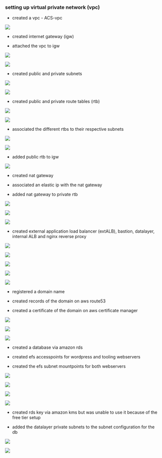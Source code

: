 ### setting up virtual private network (vpc)

- created a vpc - ACS-vpc

![](images/vpc1.png)

- created internet gateway (igw)

- attached the vpc to igw

![](images/IGW2.png)

![](images/IGWVPC2.png)

- created public and private subnets

![](images/publicsubnet3.png)

![](images/privatesubnet33.png)

- created public and private route tables (rtb)

![](images/publicrtb4.png)

![](images/privatertb44.png)

- associated the different rtbs to their respective subnets

![](images/publicsubnettortb5.png)

![](images/privatesubnettortb55.png)

- added public rtb to igw

![](images/editroutesinternetgatewaypublicrtb6.png)

- created nat gateway

- associated an elastic ip with the nat gateway

- added nat gateway to private rtb

![](images/natgatewayelasticip77.png)

![](images/elasticipnatgateway7.png)

![](images/privatertbnatgateway777.png)

- created external application load balancer (extALB), bastion, datalayer, internal ALB and nginx reverse proxy

![](images/ACSbastionALB88.png)

![](images/extALB8.png)

![](images/intALBtonginx8888.png)

![](images/securitygroupfornginxbastion888.png)

![](images/webserverALBaccess88888.png)

- registered a domain name 

- created records of the domain on aws route53

- created a certificate of the domain on aws certificate manager

![](images/awscertificateroute53record9.png)

![](images/awscertificate9.png)

![](images/awscertificateissued9.png)

- created a database via amazon rds

- created efs accesspoints for wordpress and tooling webservers

- created the efs subnet mountpoints for both webservers

![](images/databasecreation10.png)

![](images/efsaccesspoint10.png)

![](images/efssubnetmountpoint10.png)

![](images/efssubnetmountpoint1010.png)

- created rds key via amazon kms but was unable to use it because of the free tier setup

- added the datalayer private subnets to the subnet configuration for the db

![](images/acsrdskey11.png)

![](images/rdssubnetgroup11.png)

